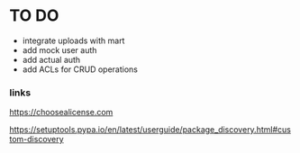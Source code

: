 # TO DO
+ integrate uploads with mart
+ add mock user auth
+ add actual auth
+ add ACLs for CRUD operations

### links

https://choosealicense.com

https://setuptools.pypa.io/en/latest/userguide/package_discovery.html#custom-discovery